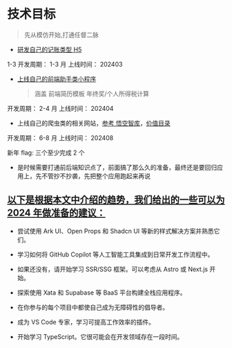 # 技术目标

> 先从模仿开始,打通任督二脉

- [研发自己的记账类型 H5](https://juejin.cn/book/6966551262766563328/section/6966893390193491971?enter_from=course_center&utm_source=course_center)

1-3
开发周期： 1-3 月
上线时间： 202403

- [上线自己的前端助手类小程序](https://gitee.com/zhu_jie/fontend-demo.git)

  > 涵盖 前端简历模板 年终奖/个人所得税计算

开发周期： 2-4 月
上线时间： 202404

- 上线自己的爬虫类的相关网站，[参考 悟空智库](https://www.wukongzhiku.com/)，[价值目录](https://www.valuelist.cn/)

开发周期： 6-8 月
上线时间： 202408

新年 flag: 三个至少完成 2 个

- 是时候需要打通前后端知识点了，前面搞了那么久的准备，最终还是要回归应用上，先不管抄不抄袭，先把整个应用跑起来再说

## [以下是根据本文中介绍的趋势，我们给出的一些可以为 2024 年做准备的建议：](https://mp.weixin.qq.com/s/0g05VSnSy6YdbR6hO-ovKQ)

- 尝试使用 Ark UI、Open Props 和 Shadcn UI 等新的样式解决方案并熟悉它们。

- 学习如何将 GitHub Copilot 等人工智能工具集成到日常开发工作流程中。

- 如果还没有，请开始学习 SSR/SSG 框架。可以考虑从 Astro 或 Next.js 开始。

- 探索使用 Xata 和 Supabase 等 BaaS 平台构建全栈应用程序。

- 在你参与的每个项目中都使自己成为无障碍性的倡导者。

- 成为 VS Code 专家，学习可提高工作效率的插件。

- 开始学习 TypeScript。它很可能会在开发领域存在一段时间。
